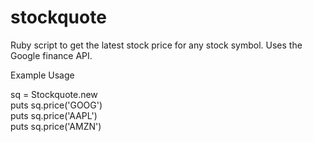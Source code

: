 stockquote
==========

Ruby script to get the latest stock price for any stock symbol.  Uses the Google finance API.

Example Usage

sq = Stockquote.new<br>
puts sq.price('GOOG')<br>
puts sq.price('AAPL')<br>
puts sq.price('AMZN')<br>

